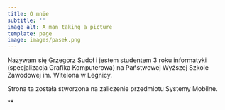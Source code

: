 ```yaml
---
title: O mnie
subtitle: ''
image_alt: A man taking a picture
template: page
image: images/pasek.png
---
```

Nazywam się Grzegorz Sudoł i jestem studentem 3 roku informatyki (specjalizacja Grafika Komputerowa) na Państwowej Wyższej Szkole Zawodowej im. Witelona w Legnicy.

Strona ta została stworzona na zaliczenie przedmiotu Systemy Mobilne. 

**
